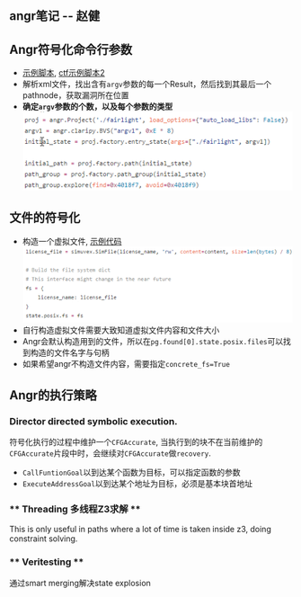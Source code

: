 ## angr笔记 -- 赵健

## Angr符号化命令行参数
- [示例脚本](https://github.com/angr/angr-doc/blob/master/examples/strcpy_find/solve.py), [ctf示例脚本2](https://github.com/angr/angr-doc/blob/master/examples/securityfest_fairlight/solve.py)
- 解析xml文件，找出含有`argv`参数的每一个Result，然后找到其最后一个pathnode，获取漏洞所在位置
- **确定`argv`参数的个数，以及每个参数的类型**
![](imgs/eg1.png)

## 文件的符号化
- 构造一个虚拟文件, [示例代码](https://github.com/angr/angr-doc/blob/master/examples/asisctffinals2015_license/solve.py)
![](imgs/eg2.png)
- 自行构造虚拟文件需要大致知道虚拟文件内容和文件大小
- Angr会默认构造用到的文件，所以在`pg.found[0].state.posix.files`可以找到构造的文件名字与句柄
- 如果希望angr不构造文件内容，需要指定`concrete_fs=True`

## Angr的执行策略
### Director  **directed symbolic execution.**
符号化执行的过程中维护一个`CFGAccurate`, 当执行到的块不在当前维护的`CFGAccurate`片段中时，会继续对`CFGAccurate`做`recovery`.
 - `CallFuntionGoal`以到达某个函数为目标，可以指定函数的参数
 - `ExecuteAddressGoal`以到达某个地址为目标，必须是基本块首地址


### ** Threading   多线程Z3求解 **
This is only useful in paths where a lot of time is taken inside z3, doing constraint solving.

### ** Veritesting **
通过smart merging解决state explosion
